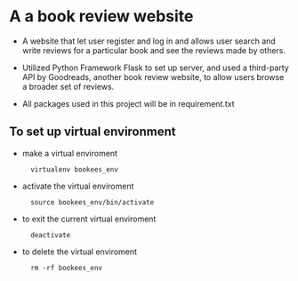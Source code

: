 # A  a book review website
- A website that let user register and log in and allows user search and write reviews for a particular book and see the reviews made by others.

- Utilized Python Framework Flask to set up server, and used a third-party API by Goodreads, another book review website, to allow users browse a broader set of reviews.

- All packages used in this project will be in requirement.txt

## To set up virtual environment
- make a virtual enviroment 

        virtualenv bookees_env

- activate the virtual enviroment 

        source bookees_env/bin/activate

- to exit the current virtual enviroment 

        deactivate

- to delete the virtual enviroment  <br>

        rm -rf bookees_env
